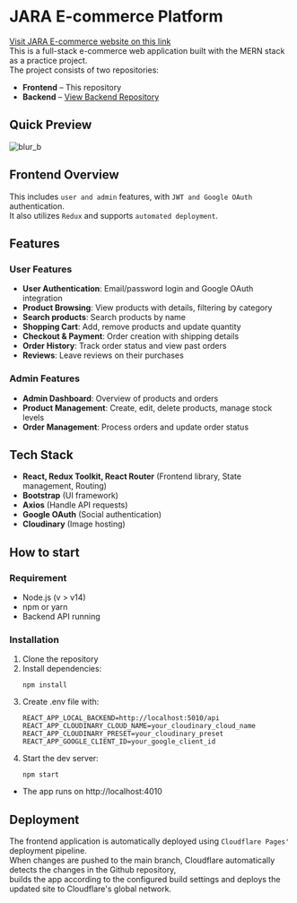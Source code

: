 # JARA E-commerce Platform

[Visit JARA E-commerce website on this link](https://ecommerce-fe-4gm.pages.dev)  
This is a full-stack e-commerce web application built with the MERN stack as a practice project.  
The project consists of two repositories:

- **Frontend** – This repository
- **Backend** – [View Backend Repository](https://github.com/jeannjang/jara-ecommerce-be)

## Quick Preview
![blur_b](https://github.com/user-attachments/assets/f023e4cd-9d6f-4b9a-9093-beb355cd761b)

## Frontend Overview

This includes `user and admin` features, with `JWT and Google OAuth` authentication.  
It also utilizes `Redux` and supports `automated deployment`.

## Features

### User Features

- **User Authentication**: Email/password login and Google OAuth integration
- **Product Browsing**: View products with details, filtering by category
- **Search products**: Search products by name
- **Shopping Cart**: Add, remove products and update quantity
- **Checkout & Payment**: Order creation with shipping details
- **Order History**: Track order status and view past orders
- **Reviews**: Leave reviews on their purchases

### Admin Features

- **Admin Dashboard**: Overview of products and orders
- **Product Management**: Create, edit, delete products, manage stock levels
- **Order Management**: Process orders and update order status

## Tech Stack

- **React, Redux Toolkit, React Router** (Frontend library, State management, Routing)
- **Bootstrap** (UI framework)
- **Axios** (Handle API requests)
- **Google OAuth** (Social authentication)
- **Cloudinary** (Image hosting)

## How to start

### Requirement

- Node.js (v > v14)
- npm or yarn
- Backend API running

### Installation

1. Clone the repository
2. Install dependencies:
   ```
   npm install
   ```
3. Create .env file with:
   ```
   REACT_APP_LOCAL_BACKEND=http://localhost:5010/api
   REACT_APP_CLOUDINARY_CLOUD_NAME=your_cloudinary_cloud_name
   REACT_APP_CLOUDINARY_PRESET=your_cloudinary_preset
   REACT_APP_GOOGLE_CLIENT_ID=your_google_client_id
   ```
4. Start the dev server:
   ```
   npm start
   ```

- The app runs on http://localhost:4010

## Deployment

The frontend application is automatically deployed using `Cloudflare Pages'` deployment pipeline.  
When changes are pushed to the main branch, Cloudflare automatically detects the changes in the Github repository,  
builds the app according to the configured build settings and deploys the updated site to Cloudflare's global network.
